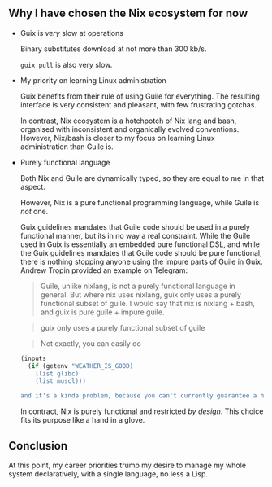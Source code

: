 <article itemscope itemtype="https://schema.org/Article" itemid="urn:uuid:145070ee-1327-4159-a9aa-51c2e06aa2d5" class="h-entry">

## Why I have chosen the Nix ecosystem for now

- Guix is *very* slow at operations

  Binary substitutes download at not more than 300 kb/s.

  `guix pull` is also very slow.

- My priority on learning Linux administration

  Guix benefits from their rule of using Guile for everything. The resulting interface is very consistent and pleasant, with few frustrating gotchas.

  In contrast, Nix ecosystem is a hotchpotch of Nix lang and bash, organised with inconsistent and organically evolved conventions.
  However, Nix/bash is closer to my focus on learning Linux administration than Guile is.

- Purely functional language
  
  Both Nix and Guile are dynamically typed, so they are equal to me in that aspect.

  However, Nix is a pure functional programming language, while Guile is *not* one.

  Guix guidelines mandates that Guile code should be used in a purely functional manner, but its in no way a real constraint. While the Guile used in Guix is essentially an embedded pure functional DSL, and while the Guix guidelines mandates that Guile code should be pure functional, there is nothing stopping anyone using the impure parts of Guile in Guix. Andrew Tropin provided an example on Telegram:

  > Guile, unlike nixlang, is not a purely functional language in general. But where nix uses nixlang, guix only uses a purely functional subset of guile. I would say that nix is nixlang + bash, and guix is pure guile + impure guile.

  > guix only uses a purely functional subset of guile

  > Not exactly, you can easily do

  ```lisp
  (inputs 
    (if (getenv "WEATHER_IS_GOOD)
      (list glibc)
      (list muscl)))

  and it's a kinda problem, because you can't currently guarantee a hermetic evaluation of package definitions.
  ```

  In contract, Nix is purely functional and restricted *by design*. This choice fits its purpose like a hand in a glove.

## Conclusion

At this point, my career priorities trump my desire to manage my whole system declaratively, with a single language, no less a Lisp.

</article>
